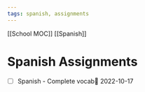 ```yaml
---
tags: spanish, assignments
---
```

[[School MOC]] [[Spanish]]
# Spanish Assignments
- [ ] Spanish - Complete vocab📅 2022-10-17 